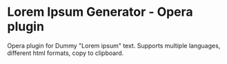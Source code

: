 Lorem Ipsum Generator - Opera plugin
=========================

Opera plugin for Dummy "Lorem ipsum" text. Supports multiple languages, different html formats, copy to clipboard.
